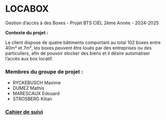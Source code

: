 # LOCABOX
Gestion d’accès à des Boxes - Projet BTS CIEL 2ème Année - 2024-2025

**Contexte du projet :**

Le client dispose de quatre bâtiments comportant au total 102 boxes entre 40m² et 7m², les boxes peuvent être loués par des entreprises ou des particuliers, afin de pouvoir stocker des biens et il désire automatiser l’accès aux box locatif.


### Membres du groupe de projet :
- RYCKEBUSCH Maxime
- DUMEZ Mathis
- MARESCAUX Edouard
- STROSBERG Kilian


### [Cahier de suivi](https://lyceeprivevauban-my.sharepoint.com/:x:/g/personal/ryckebusch_m_epid-vauban_fr/EQZTIg8GpPtAra4hRVDkl0AB-HoFJzJ6IUnpPSgXqfNrkw?e=30CPfq)
